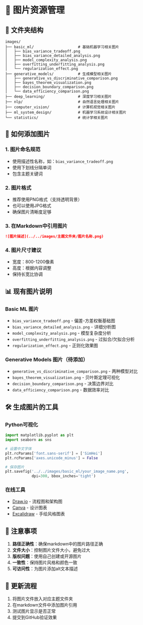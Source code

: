# 📸 图片资源管理

## 📁 文件夹结构

```
images/
├── basic_ml/                    # 基础机器学习相关图片
│   ├── bias_variance_tradeoff.png
│   ├── bias_variance_detailed_analysis.png
│   ├── model_complexity_analysis.png
│   ├── overfitting_underfitting_analysis.png
│   └── regularization_effect.png
├── generative_models/           # 生成模型相关图片
│   ├── generative_vs_discriminative_comparison.png
│   ├── bayes_theorem_visualization.png
│   ├── decision_boundary_comparison.png
│   └── data_efficiency_comparison.png
├── deep_learning/               # 深度学习相关图片
├── nlp/                         # 自然语言处理相关图片
├── computer_vision/             # 计算机视觉相关图片
├── ml_system_design/            # 机器学习系统设计相关图片
└── statistics/                  # 统计学相关图片
```

## 🎨 如何添加图片

### 1. 图片命名规范
- 使用描述性名称，如：`bias_variance_tradeoff.png`
- 使用下划线分隔单词
- 包含主题关键词

### 2. 图片格式
- 推荐使用PNG格式（支持透明背景）
- 也可以使用JPG格式
- 确保图片清晰度足够

### 3. 在Markdown中引用图片
```markdown
![图片描述](../../images/主题文件夹/图片名称.png)
```

### 4. 图片尺寸建议
- 宽度：800-1200像素
- 高度：根据内容调整
- 保持长宽比协调

## 📊 现有图片说明

### Basic ML 图片
- `bias_variance_tradeoff.png` - 偏差-方差权衡基础图
- `bias_variance_detailed_analysis.png` - 详细分析图
- `model_complexity_analysis.png` - 模型复杂度分析
- `overfitting_underfitting_analysis.png` - 过拟合/欠拟合分析
- `regularization_effect.png` - 正则化效果图

### Generative Models 图片（待添加）
- `generative_vs_discriminative_comparison.png` - 两种模型对比
- `bayes_theorem_visualization.png` - 贝叶斯定理可视化
- `decision_boundary_comparison.png` - 决策边界对比
- `data_efficiency_comparison.png` - 数据效率对比

## 🛠️ 生成图片的工具

### Python可视化
```python
import matplotlib.pyplot as plt
import seaborn as sns

# 设置中文字体
plt.rcParams['font.sans-serif'] = ['SimHei']
plt.rcParams['axes.unicode_minus'] = False

# 保存图片
plt.savefig('../../images/basic_ml/your_image_name.png', 
            dpi=300, bbox_inches='tight')
```

### 在线工具
- [Draw.io](https://app.diagrams.net/) - 流程图和架构图
- [Canva](https://www.canva.com/) - 设计图表
- [Excalidraw](https://excalidraw.com/) - 手绘风格图表

## 📝 注意事项

1. **路径正确性**：确保markdown中的图片路径正确
2. **文件大小**：控制图片文件大小，避免过大
3. **版权问题**：使用自己创建或开源图片
4. **一致性**：保持图片风格和颜色一致
5. **可访问性**：为图片添加alt文本描述

## 🔄 更新流程

1. 将图片文件放入对应主题文件夹
2. 在markdown文件中添加图片引用
3. 测试图片显示是否正常
4. 提交到GitHub验证效果